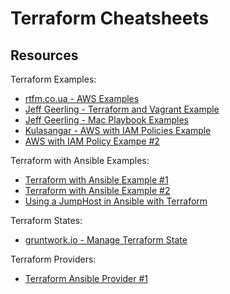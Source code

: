 Terraform Cheatsheets
=====================

Resources
---------

Terraform Examples:

-   [rtfm.co.ua - AWS Examples](https://rtfm.co.ua/en/terraform-main-commands-state-files-backend-storages-and-modules-in-examples-on-aws/)
-   [Jeff Geerling - Terraform and Vagrant Example](https://github.com/geerlingguy/ansible-for-devops/tree/master/gluster)
-   [Jeff Geerling - Mac Playbook Examples](https://github.com/geerlingguy/mac-dev-playbook)
-   [Kulasangar - AWS with IAM Policies Example](https://github.com/Kulasangar/terraform-demo)
-   [AWS with IAM Policy Exampe \#2](https://gist.github.com/ruanbekker/63ec1871ec3c6051a0d0cb75156e93bd)

Terraform with Ansible Examples:

-   [Terraform with Ansible Example \#1](https://github.com/ramitsurana/terraform-ansible-setup)
-   [Terraform with Ansible Example \#2](https://github.com/insight-infrastructure/terraform-ansible-playbook)
-   [Using a JumpHost in Ansible with Terraform](https://leftasexercise.com/2019/12/23/using-ansible-with-a-jump-host/)

Terraform States:

-   [gruntwork.io - Manage Terraform State](https://blog.gruntwork.io/how-to-manage-terraform-state-28f5697e68fa)

Terraform Providers:

-   [Terraform Ansible Provider \#1](https://nicholasbering.ca/tools/2018/01/08/introducing-terraform-provider-ansible/)
